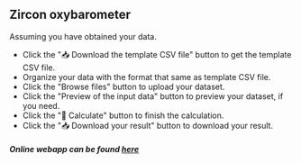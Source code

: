 ## Zircon oxybarometer

Assuming you have obtained your data.

- Click the "📥 Download the template CSV file" button to get the template CSV file.
- Organize your data with the format that same as template CSV file.
- Click the "Browse files" button to upload your dataset.
- Click the "Preview of the input data" button to preview your dataset, if you need.
- Click the "🔣 Calculate" button to finish the calculation.
- Click the "📥 Download your result" button to download your result.


##### Online webapp can be found [here](https://shaohaozou-fo2-webapp-ssp5vv.streamlit.app/)
